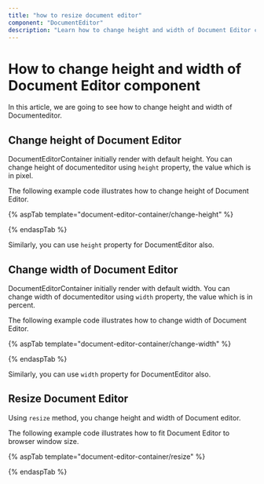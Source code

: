 ```yaml
---
title: "how to resize document editor"
component: "DocumentEditor"
description: "Learn how to change height and width of Document Editor component."
---
```


# How to change height and width of Document Editor component

In this article, we are going to see how to change height and width of Documenteditor.

## Change height of Document Editor

DocumentEditorContainer initially render with default height. You can change height of documenteditor using `height` property, the value which is in pixel.

The following example code illustrates how to change height of Document Editor.

{% aspTab template="document-editor-container/change-height" %}

{% endaspTab %}

Similarly, you can use `height` property for DocumentEditor also.

## Change width of Document Editor

DocumentEditorContainer initially render with default width. You can change width of documenteditor using `width` property, the value which is in percent.

The following example code illustrates how to change width of Document Editor.

{% aspTab template="document-editor-container/change-width" %}

{% endaspTab %}

Similarly, you can use `width` property for DocumentEditor also.

## Resize Document Editor

Using `resize` method, you change height and width of Document editor.

The following example code illustrates how to fit Document Editor to browser window size.

{% aspTab template="document-editor-container/resize" %}

{% endaspTab %}